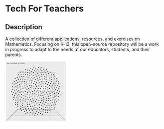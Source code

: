 # Tech For Teachers

## Description
A collection of different applications, resources, and exercises on Mathematics. Focusing on K-12, this open-source repository will be a work in progress to adapt to the needs of our educators, students, and their parents. 

<img src="./assets/sampling.png" alt="sampling jon christie" width="40%" />

